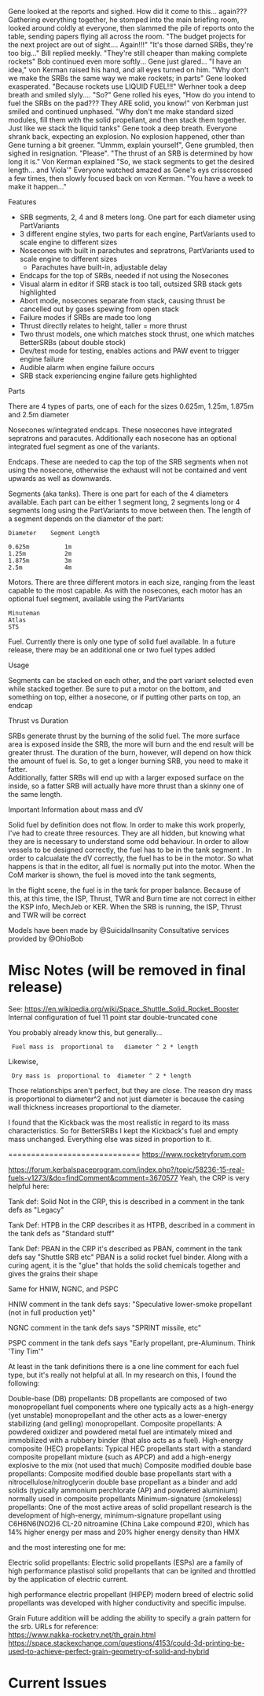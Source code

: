 
Gene looked at the reports and sighed. How did it come to this... again???
Gathering everything together, he stomped into the main briefing room, looked around coldly at everyone, then slammed the pile of reports onto the table, sending papers flying all across the room.
"The budget projects for the next project are out of sight.... Again!!!"
"It's those darned SRBs, they're too big..." Bill replied meekly.
"They're still cheaper than making complete rockets" Bob continued even more softly...
Gene just glared...
"I have an idea," von Kerman raised his hand, and all eyes turned on him. "Why don't we make the SRBs the same way we make rockets; in parts"
Gene looked exasperated. "Because rockets use LIQUID FUEL!!!"
Werhner took a deep breath and smiled slyly....
"So?"
Gene rolled his eyes, "How do you intend to fuel the SRBs on the pad???  They ARE solid, you know!"
von Kerbman just smiled and continued unphased.
"Why don't me make standard sized modules, fill them with the solid propellant, and then stack them together. Just like we stack the liquid tanks"
Gene took a deep breath.  Everyone shrank back, expecting an explosion.  No explosion happened, other than Gene turning a bit greener.
"Ummm, explain yourself", Gene grumbled, then sighed in resignation. "Please".
"The thrust of an SRB is determined by how long it is." Von Kerman explained  "So, we stack segments to get the desired length... and Viola'"
Everyone watched amazed as Gene's eys crisscrossed a few times, then slowly focused back on von Kerman.
"You have a week to make it happen..." 


Features

* SRB segments, 2, 4 and 8 meters long.  One part for each diameter using PartVariants
* 3 different engine styles, two parts for each engine, PartVariants used to scale engine to different sizes
* Nosecones with built in parachutes and sepratrons, PartVariants used to scale engine to different sizes
	* Parachutes have built-in, adjustable delay
* Endcaps for the top of SRBs, needed if not using the Nosecones
* Visual alarm in editor if SRB stack is too tall, outsized SRB stack gets highlighted
* Abort mode, nosecones separate from stack, causing thrust be cancelled out by gases spewing from open stack
* Failure modes if SRBs are made too long
* Thrust directly relates to height, taller = more thrust
* Two thrust models, one which matches stock thrust, one which matches BetterSRBs (about double stock)
* Dev/test mode for testing, enables actions and PAW event to trigger engine failure
* Audible alarm when engine failure occurs
* SRB stack experiencing engine failure gets highlighted

Parts

There are 4 types of parts, one of each for the sizes 0.625m, 1.25m, 1.875m and 2.5m diameter

Nosecones w/integrated endcaps.  These nosecones have integrated sepratrons and paracutes.  Additionally each nosecone has an optional integrated fuel segment as one of the variants.

Endcaps.  These are needed to cap the top of the SRB segments when not using the nosecone, otherwise the exhaust will not be contained and vent upwards as well as downwards.

Segments (aka tanks).  There is one part for each of the 4 diameters available.  Each part can be either 1 segment long, 2 segments long or 4 segments long using the PartVariants to move between then.  The length of a segment depends on the diameter of the part:

	Diameter	Segment Length

	0.625m			1m
	1.25m			2m
	1.875m			3m
	2.5m			4m

Motors.  There are three different motors in each size, ranging from the least capable to the most capable.  As with the nosecones, each motor has an optional fuel segment, available using the PartVariants
	
	Minuteman 
	Atlas
	STS

Fuel.  Currently there is only one type of solid fuel available.  In a future release, there may be an additional one or two fuel types added

Usage

Segments can be stacked on each other, and the part variant selected even while stacked together.  Be sure to put a motor on the bottom, and something on top, either a nosecone, or if putting other parts on top, an endcap

Thrust vs Duration

SRBs generate thrust by the burning of the solid fuel.  The more surface area is exposed inside the SRB, the more will burn and the end result will be greater thrust.
The duration of the burn, however, will depend on how thick the amount of fuel is.  So, to get a longer burning SRB, you need to make it fatter.  
Additionally, fatter SRBs will end up with a larger exposed surface on the inside, so a fatter SRB will actually have  more thrust than a skinny one of the same length.


Important Information about mass and dV

Solid fuel by definition does not flow.  In order to make this work properly, I've had to create three resources.  They are all hidden, but knowing what they are is necessary to understand some odd behaviour.
In order to allow vessels to be designed correctly, the fuel has to be in the tank segment .  In order to calcualate the dV correctly, the fuel has to be in the motor.
So what happens is that in the editor, all fuel is normally put into the motor.  When the CoM marker is shown, the fuel is moved into the tank segments,

In the flight scene, the fuel is in the tank for proper balance.  Because of this, at this time, the ISP, Thrust, TWR and Burn time are not correct in either the KSP info, MechJeb or KER.  When the SRB is running, the ISP, Thrust and TWR will be correct


Models have been made by @SuicidalInsanity
Consultative services provided by @OhioBob

Misc Notes (will be removed in final release)
=============================================

See: https://en.wikipedia.org/wiki/Space_Shuttle_Solid_Rocket_Booster
	Internal configuration of fuel
		11 point star
		double-truncated cone

You probably already know this, but generally...

     Fuel mass is  proportional to   diameter ^ 2 * length

Likewise,

     Dry mass is  proportional to  diameter ^ 2 * length

Those relationships aren't perfect, but they are close.  The reason dry mass is proportional to diameter^2 and not just diameter is because the casing wall thickness increases proportional to the diameter.

I found that the Kickback was the most realistic in regard to its mass characteristics.  So for BetterSRBs I kept the Kickback's fuel and empty mass unchanged.  Everything else was sized in proportion to it.

=============================
https://www.rocketryforum.com


https://forum.kerbalspaceprogram.com/index.php?/topic/58236-15-real-fuels-v1273/&do=findComment&comment=3670577
Yeah, the CRP is very helpful here:

Tank def: Solid         Not in the CRP, this is described in a comment in the tank defs as "Legacy"

Tank Def:  HTPB       in the CRP describes it as HTPB, described in a comment in the tank defs as "Standard stuff"

Tank Def: PBAN        in the CRP it's described as PBAN, comment in the tank defs say "Shuttle SRB etc"
PBAN is a solid rocket fuel binder. Along with a curing agent, it is the "glue" that holds the solid chemicals together and gives the grains their shape
 

Same for HNIW, NGNC, and PSPC

HNIW comment in the tank defs says: "Speculative lower-smoke propellant (not in full production yet)"

NGNC comment in the tank defs says "SPRINT missile, etc"

PSPC comment in the tank defs says "Early propellant, pre-Aluminum. Think 'Tiny Tim'"


At least in the tank definitions there is a one line comment for each fuel type, but it's really not helpful at all. In my research on this, I found the following:

Double-base (DB) propellants: DB propellants are composed of two monopropellant fuel components where one typically acts as a high-energy (yet unstable) monopropellant and the other acts as a lower-energy stabilizing (and gelling) monopropellant.
Composite propellants: A powdered oxidizer and powdered metal fuel are intimately mixed and immobilized with a rubbery binder (that also acts as a fuel).
High-energy composite (HEC) propellants: Typical HEC propellants start with a standard composite propellant mixture (such as APCP) and add a high-energy explosive to the mix (not used that much)
Composite modified double base propellants: Composite modified double base propellants start with a nitrocellulose/nitroglycerin double base propellant as a binder and add solids (typically ammonium perchlorate (AP) and powdered aluminium) normally used in composite propellants
Minimum-signature (smokeless) propellants: One of the most active areas of solid propellant research is the development of high-energy, minimum-signature propellant using C6H6N6(NO2)6 CL-20 nitroamine (China Lake compound #20), which has 14% higher energy per mass and 20% higher energy density than HMX

and the most interesting one for me:

Electric solid propellants: Electric solid propellants (ESPs) are a family of high performance plastisol solid propellants that can be ignited and throttled by the application of electric current.

high performance electric propellant (HIPEP)  modern breed of electric solid propellants was developed with higher conductivity and specific impulse.


Grain
Future addition will be adding the ability to specify a grain pattern for the srb.
URLs for reference:  
	https://www.nakka-rocketry.net/th_grain.html
	https://space.stackexchange.com/questions/4153/could-3d-printing-be-used-to-achieve-perfect-grain-geometry-of-solid-and-hybrid


Current Issues
==============

